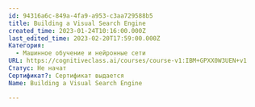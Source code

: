 ```yaml
---
id: 94316a6c-849a-4fa9-a953-c3aa729588b5
title: Building a Visual Search Engine
created_time: 2023-01-24T10:16:00.000Z
last_edited_time: 2023-02-20T17:59:00.000Z
Категория:
  - Машинное обучение и нейронные сети
URL: https://cognitiveclass.ai/courses/course-v1:IBM+GPXX0W3UEN+v1
Статус: Не начат
Сертификат?: Сертификат выдается
Name: Building a Visual Search Engine

---
```

